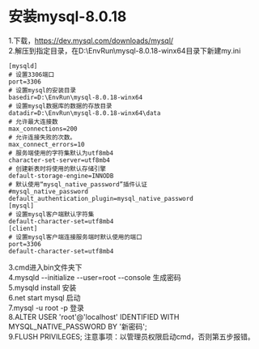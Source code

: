 # 安装mysql-8.0.18
1.下载，https://dev.mysql.com/downloads/mysql/  
2.解压到指定目录，在D:\EnvRun\mysql-8.0.18-winx64目录下新建my.ini  
```
[mysqld]
# 设置3306端口
port=3306
# 设置mysql的安装目录
basedir=D:\EnvRun\mysql-8.0.18-winx64
# 设置mysql数据库的数据的存放目录
datadir=D:\EnvRun\mysql-8.0.18-winx64\data
# 允许最大连接数
max_connections=200
# 允许连接失败的次数。
max_connect_errors=10
# 服务端使用的字符集默认为utf8mb4
character-set-server=utf8mb4
# 创建新表时将使用的默认存储引擎
default-storage-engine=INNODB
# 默认使用“mysql_native_password”插件认证
#mysql_native_password
default_authentication_plugin=mysql_native_password
[mysql]
# 设置mysql客户端默认字符集
default-character-set=utf8mb4
[client]
# 设置mysql客户端连接服务端时默认使用的端口
port=3306
default-character-set=utf8mb4
```
3.cmd进入bin文件夹下  
4.mysqld --initialize --user=root --console 生成密码  
5.mysqld install 安装  
6.net start mysql 启动  
7.mysql -u root -p 登录  
8.ALTER USER 'root'@'localhost' IDENTIFIED WITH MYSQL_NATIVE_PASSWORD BY '新密码';  
9.FLUSH PRIVILEGES;
注意事项：以管理员权限启动cmd，否则第五步报错。
